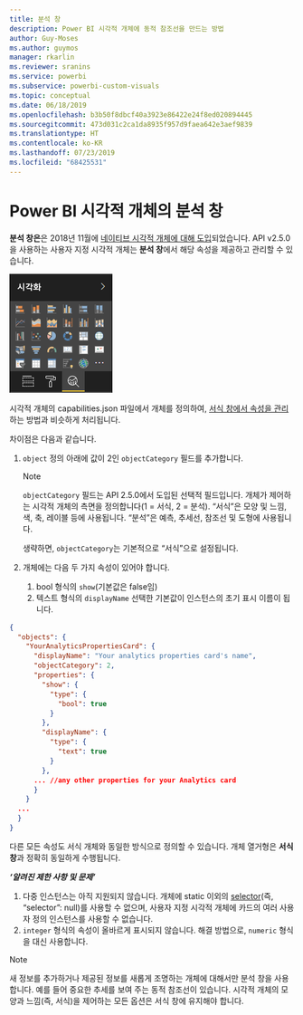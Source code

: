 ```yaml
---
title: 분석 창
description: Power BI 시각적 개체에 동적 참조선을 만드는 방법
author: Guy-Moses
ms.author: guymos
manager: rkarlin
ms.reviewer: sranins
ms.service: powerbi
ms.subservice: powerbi-custom-visuals
ms.topic: conceptual
ms.date: 06/18/2019
ms.openlocfilehash: b3b50f8dbcf40a3923e86422e24f8ed020894445
ms.sourcegitcommit: 473d031c2ca1da8935f957d9faea642e3aef9839
ms.translationtype: HT
ms.contentlocale: ko-KR
ms.lasthandoff: 07/23/2019
ms.locfileid: "68425531"
---
```

# <a name="analytics-pane-in-power-bi-visuals"></a>Power BI 시각적 개체의 분석 창

**분석 창은**은 2018년 11월에 [네이티브 시각적 개체에 대해 도입](https://docs.microsoft.com/power-bi/desktop-analytics-pane)되었습니다.
API v2.5.0을 사용하는 사용자 지정 시각적 개체는 **분석 창**에서 해당 속성을 제공하고 관리할 수 있습니다.

![분석 창](./media/visualization-pane-analytics-tab.png)

시각적 개체의 capabilities.json 파일에서 개체를 정의하여, [서식 창에서 속성을 관리](https://docs.microsoft.com/power-bi/developer/custom-visual-develop-tutorial-format-options)하는 방법과 비슷하게 처리됩니다. 

차이점은 다음과 같습니다.

1. `object` 정의 아래에 값이 2인 `objectCategory` 필드를 추가합니다.

    > [!NOTE]
    > `objectCategory` 필드는 API 2.5.0에서 도입된 선택적 필드입니다. 개체가 제어하는 시각적 개체의 측면을 정의합니다(1 = 서식, 2 = 분석). “서식”은 모양 및 느낌, 색, 축, 레이블 등에 사용됩니다. “분석”은 예측, 추세선, 참조선 및 도형에 사용됩니다.
    >
    > 생략하면, `objectCategory`는 기본적으로 “서식”으로 설정됩니다.

2. 개체에는 다음 두 가지 속성이 있어야 합니다.
    1. bool 형식의 `show`(기본값은 false임)
    2. 텍스트 형식의 `displayName` 선택한 기본값이 인스턴스의 초기 표시 이름이 됩니다.

```json
{
  "objects": {
    "YourAnalyticsPropertiesCard": {
      "displayName": "Your analytics properties card's name",
      "objectCategory": 2,
      "properties": {
        "show": {
          "type": {
            "bool": true
          }
        },
        "displayName": {
          "type": {
            "text": true
          }
        },
      ... //any other properties for your Analytics card
      }
    }
  ...
  }
}
```

다른 모든 속성도 서식 개체와 동일한 방식으로 정의할 수 있습니다. 개체 열거형은 **서식 창**과 정확히 동일하게 수행됩니다.

***‘알려진 제한 사항 및 문제’***

  1. 다중 인스턴스는 아직 지원되지 않습니다. 개체에 static 이외의 [selector](https://microsoft.github.io/PowerBI-visuals/docs/concepts/objects-and-properties/#selector)(즉, “selector”: null)를 사용할 수 없으며, 사용자 지정 시각적 개체에 카드의 여러 사용자 정의 인스턴스를 사용할 수 없습니다.
  2. `integer` 형식의 속성이 올바르게 표시되지 않습니다. 해결 방법으로, `numeric` 형식을 대신 사용합니다.

> [!NOTE]
> 새 정보를 추가하거나 제공된 정보를 새롭게 조명하는 개체에 대해서만 분석 창을 사용합니다. 예를 들어 중요한 추세를 보여 주는 동적 참조선이 있습니다.
> 시각적 개체의 모양과 느낌(즉, 서식)을 제어하는 모든 옵션은 서식 창에 유지해야 합니다.
